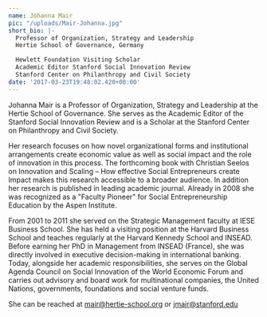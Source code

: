 ```yaml
---
name: Johanna Mair
pic: "/uploads/Mair-Johanna.jpg"
short_bio: |-
  Professor of Organization, Strategy and Leadership
  Hertie School of Governance, Germany

  Hewlett Foundation Visiting Scholar
  Academic Editor Stanford Social Innovation Review
  Stanford Center on Philanthropy and Civil Society
date: '2017-03-23T19:48:02.420+00:00'
---
```

Johanna Mair is a Professor of Organization, Strategy and Leadership at the Hertie School of Governance. She serves as the Academic Editor of the Stanford Social Innovation Review and is a Scholar at the Stanford Center on Philanthropy and Civil Society. 

Her research focuses on how novel organizational forms and institutional arrangements create economic value as well as social impact and the role of innovation in this process. The forthcoming book with Christian Seelos on Innovation and Scaling – How effective Social Entrepreneurs create Impact makes this research accessible to a broader audience.   In addition her research is published in leading academic journal. Already in 2008 she was recognized as a "Faculty Pioneer" for Social Entrepreneurship Education by the Aspen Institute.

From 2001 to 2011 she served on the Strategic Management faculty at IESE Business School. She has held a visiting position at the Harvard Business School and teaches regularly at the Harvard Kennedy School and INSEAD. Before earning her PhD in Management from INSEAD (France), she was directly involved in executive decision-making in international banking. Today, alongside her academic responsibilities, she serves on the Global Agenda Council on Social Innovation of the World Economic Forum and carries out advisory and board work for multinational companies, the United Nations, governments, foundations and social venture funds.

She can be reached at mair@hertie-school.org or jmair@stanford.edu 
